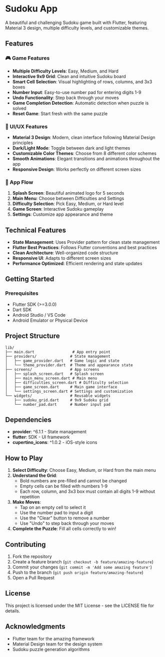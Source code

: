 # Sudoku App

A beautiful and challenging Sudoku game built with Flutter, featuring Material 3 design, multiple difficulty levels, and customizable themes.

## Features

### 🎮 Game Features
- **Multiple Difficulty Levels**: Easy, Medium, and Hard
- **Interactive 9x9 Grid**: Clean and intuitive Sudoku board
- **Smart Cell Selection**: Visual highlighting of rows, columns, and 3x3 boxes
- **Number Input**: Easy-to-use number pad for entering digits 1-9
- **Undo Functionality**: Step back through your moves
- **Game Completion Detection**: Automatic detection when puzzle is solved
- **Reset Game**: Start fresh with the same puzzle

### 🎨 UI/UX Features
- **Material 3 Design**: Modern, clean interface following Material Design principles
- **Dark/Light Mode**: Toggle between dark and light themes
- **Customizable Color Themes**: Choose from 8 different color schemes
- **Smooth Animations**: Elegant transitions and animations throughout the app
- **Responsive Design**: Works perfectly on different screen sizes

### 📱 App Flow
1. **Splash Screen**: Beautiful animated logo for 5 seconds
2. **Main Menu**: Choose between Difficulties and Settings
3. **Difficulty Selection**: Pick Easy, Medium, or Hard level
4. **Game Screen**: Interactive Sudoku gameplay
5. **Settings**: Customize app appearance and theme

## Technical Features

- **State Management**: Uses Provider pattern for clean state management
- **Flutter Best Practices**: Follows Flutter conventions and best practices
- **Clean Architecture**: Well-organized code structure
- **Responsive UI**: Adapts to different screen sizes
- **Performance Optimized**: Efficient rendering and state updates

## Getting Started

### Prerequisites
- Flutter SDK (>=3.0.0)
- Dart SDK
- Android Studio / VS Code
- Android Emulator or Physical Device

## Project Structure

```
lib/
├── main.dart                 # App entry point
├── providers/               # State management
│   ├── game_provider.dart   # Game logic and state
│   └── theme_provider.dart  # Theme and appearance state
├── screens/                 # App screens
│   ├── splash_screen.dart   # Splash screen
│   ├── main_menu_screen.dart # Main menu
│   ├── difficulties_screen.dart # Difficulty selection
│   ├── game_screen.dart     # Main game interface
│   └── settings_screen.dart # Settings and customization
└── widgets/                 # Reusable widgets
    ├── sudoku_grid.dart     # 9x9 Sudoku grid
    └── number_pad.dart      # Number input pad
```

## Dependencies

- **provider**: ^6.1.1 - State management
- **flutter**: SDK - UI framework
- **cupertino_icons**: ^1.0.2 - iOS-style icons

## How to Play

1. **Select Difficulty**: Choose Easy, Medium, or Hard from the main menu
2. **Understand the Grid**: 
   - Bold numbers are pre-filled and cannot be changed
   - Empty cells can be filled with numbers 1-9
   - Each row, column, and 3x3 box must contain all digits 1-9 without repetition
3. **Make Moves**:
   - Tap on an empty cell to select it
   - Use the number pad to input a digit
   - Use the "Clear" button to remove a number
   - Use "Undo" to step back through your moves
4. **Complete the Puzzle**: Fill all cells correctly to win!

## Contributing

1. Fork the repository
2. Create a feature branch (`git checkout -b feature/amazing-feature`)
3. Commit your changes (`git commit -m 'Add some amazing feature'`)
4. Push to the branch (`git push origin feature/amazing-feature`)
5. Open a Pull Request

## License

This project is licensed under the MIT License - see the LICENSE file for details.

## Acknowledgments

- Flutter team for the amazing framework
- Material Design team for the design system
- Sudoku puzzle generation algorithms
